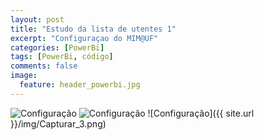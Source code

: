 ```yaml
---
layout: post
title: "Estudo da lista de utentes 1"
excerpt: "Configuraçao do MIM@UF"
categories: [PowerBi]
tags: [PowerBi, código]
comments: false
image:
  feature: header_powerbi.jpg
---
```

![Configuração]("/img/Capturar_1.png")
![Configuração]({{"/img/Capturar_2.png"}})
![Configuração]({{ site.url }}/img/Capturar_3.png)
